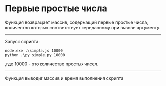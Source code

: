 Первые простые числа
====

Функция возвращает массив, содержащий первые простые числа, количество которых соответствует переданному при вызове аргументу.
***
Запуск скрипта:

```
node.exe .\simple.js 10000
python .\py_simple.py 10000
```
,где 10000 - это количество простых чисел.
***
Функция выводит массив и время выполнения скрипта